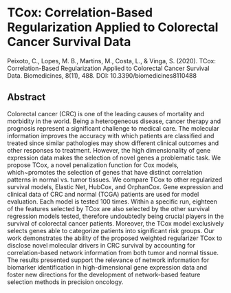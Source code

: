 # TCox: Correlation-Based Regularization Applied to Colorectal Cancer Survival Data

Peixoto, C., Lopes, M. B., Martins, M., Costa, L., \& Vinga, S. (2020). TCox: Correlation-Based Regularization Applied to Colorectal Cancer Survival Data. Biomedicines, 8(11), 488. DOI: 10.3390/biomedicines8110488

## Abstract

Colorectal cancer (CRC) is one of the leading causes of mortality and morbidity in the world. Being a heterogeneous disease, cancer therapy and prognosis represent a significant challenge to medical care. The molecular information improves the accuracy with which patients are classified and treated since similar pathologies may show different clinical outcomes and other responses to treatment. However, the high dimensionality of gene expression data makes the selection of novel genes a problematic task.
We propose TCox, a novel penalization function for Cox models, which~promotes the selection of genes that have distinct correlation patterns in normal vs. tumor tissues. We compare TCox to other regularized survival models, Elastic Net, HubCox, and OrphanCox. Gene expression and clinical data of CRC and normal (TCGA) patients are used for model evaluation. Each model is tested 100 times. Within a specific run, eighteen of the features selected by TCox are also selected by the other survival regression models tested, therefore undoubtedly being crucial players in the survival of colorectal cancer patients. 
Moreover, the TCox model exclusively selects genes able to categorize patients into significant risk groups.
Our work demonstrates the ability of the proposed weighted regularizer TCox to disclose novel molecular drivers in CRC survival by accounting for correlation-based network information from both tumor and normal tissue. The results presented support the relevance of network information for biomarker identification in high-dimensional gene expression data and foster new directions for the development of network-based feature selection methods in precision oncology.
